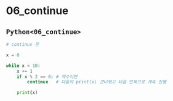 # 06_continue

## `Python<06_continue>`
```py
# continue 문

x = 0

while x < 10:
    x += 1
    if x % 2 == 0: # 짝수이면
        continue   # 다음의 print(x) 건너뛰고 다음 반복으로 계속 진행

    print(x)

```


